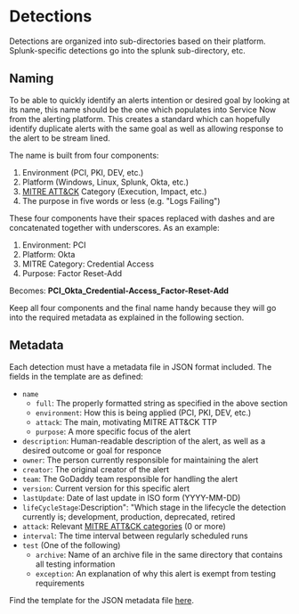 # Detections

Detections are organized into sub-directories based on their platform.
Splunk-specific detections go into the splunk sub-directory, etc.

## Naming

To be able to quickly identify an alerts intention or desired goal by looking at its name, this name should be the one which populates into Service Now from the alerting platform. This creates a standard which can hopefully identify duplicate alerts with the same goal as well as allowing response to the alert to be stream lined.

The name is built from four components:

1. Environment (PCI, PKI, DEV, etc.)
2. Platform (Windows, Linux, Splunk, Okta, etc.)
3. [MITRE ATT&CK](https://attack.mitre.org/tactics/enterprise/) Category (Execution, Impact, etc.)
4. The purpose in five words or less (e.g. "Logs Failing")

These four components have their spaces replaced with dashes and are concatenated together with underscores. As an example:

1. Environment: PCI
2. Platform: Okta
3. MITRE Category: Credential Access
4. Purpose: Factor Reset-Add

Becomes: **PCI_Okta_Credential-Access_Factor-Reset-Add**

Keep all four components and the final name handy because they will go into the required metadata as explained in the following section.

## Metadata

Each detection must have a metadata file in JSON format included. The fields in the template are as defined:

* `name`
  * `full`: The properly formatted string as specified in the above section
  * `environment`: How this is being applied (PCI, PKI, DEV, etc.)
  * `attack`: The main, motivating MITRE ATT&CK TTP
  * `purpose`: A more specific focus of the alert
* `description`: Human-readable description of the alert, as well as a desired outcome or goal for responce
* `owner`: The person currently responsible for maintaining the alert
* `creator`: The original creator of the alert
* `team`: The GoDaddy team responsible for handling the alert
* `version`: Current version for this specific alert
* `lastUpdate`: Date of last update in ISO form (YYYY-MM-DD)
* `lifeCycleStage`:Description": "Which stage in the lifecycle the detection currently is; development, production, deprecated, retired
* `attack`: Relevant [MITRE ATT&CK categories](https://attack.mitre.org/tactics/enterprise/) (0 or more)
* `interval`: The time interval between regularly scheduled runs
* `test` (One of the following)
  * `archive`: Name of an archive file in the same directory that contains all testing information
  * `exception`: An explanation of why this alert is exempt from testing requirements

Find the template for the JSON metadata file [here](https://github.com/gdcorp-infosec/siem-documentation/blob/main/alerts/templates/metadata.json).
